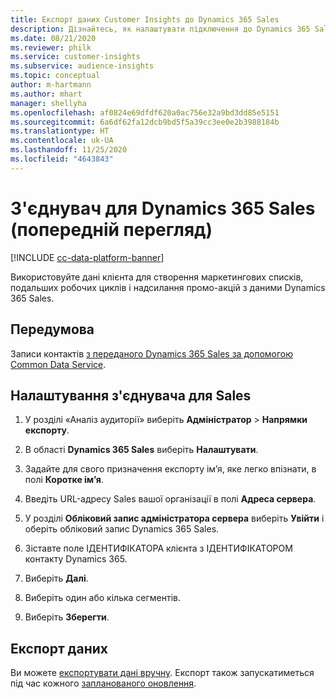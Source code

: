```yaml
---
title: Експорт даних Customer Insights до Dynamics 365 Sales
description: Дізнайтесь, як налаштувати підключення до Dynamics 365 Sales.
ms.date: 08/21/2020
ms.reviewer: philk
ms.service: customer-insights
ms.subservice: audience-insights
ms.topic: conceptual
author: m-hartmann
ms.author: mhart
manager: shellyha
ms.openlocfilehash: af0824e69dfdf620a0ac756e32a9bd3dd85e5151
ms.sourcegitcommit: 6a6df62fa12dcb9bd5f5a39cc3ee0e2b3988184b
ms.translationtype: HT
ms.contentlocale: uk-UA
ms.lasthandoff: 11/25/2020
ms.locfileid: "4643843"
---
```

# <a name="connector-for-dynamics-365-sales-preview"></a>З'єднувач для Dynamics 365 Sales (попередній перегляд)

[!INCLUDE [cc-data-platform-banner](../includes/cc-data-platform-banner.md)]

Використовуйте дані клієнта для створення маркетингових списків, подальших робочих циклів і надсилання промо-акцій з даними Dynamics 365 Sales.

## <a name="prerequisite"></a>Передумова

Записи контактів [з переданого Dynamics 365 Sales за допомогою Common Data Service](connect-power-query.md).

## <a name="configure-the-connector-for-sales"></a>Налаштування з'єднувача для Sales

1. У розділі «Аналіз аудиторії» виберіть **Адміністратор** > **Напрямки експорту**.

1. В області **Dynamics 365 Sales** виберіть **Налаштувати**.

1. Задайте для свого призначення експорту ім’я, яке легко впізнати, в полі **Коротке ім’я**.

1. Введіть URL-адресу Sales вашої організації в полі **Адреса сервера**.

1. У розділі **Обліковий запис адміністратора сервера** виберіть **Увійти** і оберіть обліковий запис Dynamics 365 Sales.

1. Зіставте поле ІДЕНТИФІКАТОРА клієнта з ІДЕНТИФІКАТОРОМ контакту Dynamics 365.

1. Виберіть **Далі**.

1. Виберіть один або кілька сегментів.

1. Виберіть **Зберегти**.

## <a name="export-the-data"></a>Експорт даних

Ви можете [експортувати дані вручну](export-destinations.md). Експорт також запускатиметься під час кожного [запланованого оновлення](system.md#schedule-tab).
